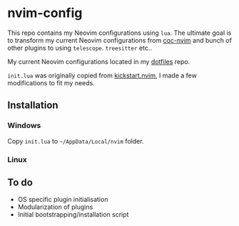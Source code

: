 # nvim-config

This repo contains my Neovim configurations using `lua`. The ultimate goal is to transform my current Neovim configurations from [coc-nvim](https://github.com/neoclide/coc.nvim) and bunch of other plugins to using `telescope`. `treesitter` etc..

My current Neovim configurations located in my [dotfiles](https://github.com/elithrade/dotfiles) repo.

`init.lua` was originally copied from [kickstart.nvim](https://github.com/nvim-lua/kickstart.nvim), I made a few modifications to fit my needs.

## Installation

### Windows

Copy `init.lua` to `~/AppData/Local/nvim` folder.

### Linux

## To do

- OS specific plugin initialisation
- Modularization of plugins
- Initial bootstrapping/installation script
